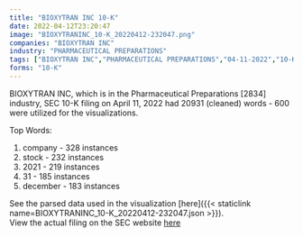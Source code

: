 ```yaml
---
title: "BIOXYTRAN INC 10-K"
date: 2022-04-12T23:20:47
image: "BIOXYTRANINC_10-K_20220412-232047.png"
companies: "BIOXYTRAN INC"
industry: "PHARMACEUTICAL PREPARATIONS"
tags: ["BIOXYTRAN INC","PHARMACEUTICAL PREPARATIONS","04-11-2022","10-K"]
forms: "10-K"
---
```

BIOXYTRAN INC, which is in the Pharmaceutical Preparations [2834] industry, SEC 10-K filing on April 11, 2022 had 20931 (cleaned) words - 600 were utilized for the visualizations.

Top Words:
1. company - 328 instances
2. stock - 232 instances
3. 2021 - 219 instances
4. 31 - 185 instances
5. december - 183 instances


See the parsed data used in the visualization [here]({{< staticlink name=BIOXYTRANINC_10-K_20220412-232047.json >}}).  
View the actual filing on the SEC website [here](https://www.sec.gov/Archives/edgar/data/1445815/0001539497-22-000793.txt)
